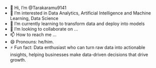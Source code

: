 - 👋 Hi, I’m @Tarakaramu9141
- 👀 I’m interested in Data Analytics, Artificial Intelligence and Machine Learning, Data Science
- 🌱 I’m currently learning to transform data and deploy into models
- 💞️ I’m looking to collaborate on ...
- 📫 How to reach me ...
- 😄 Pronouns: he/him.
- ⚡ Fun fact: Data enthusiast who can turn raw data into actionable insights, helping businesses make data-driven decisions that drive growth.

<!---
Tarakaramu9141/Tarakaramu9141 is a ✨ special ✨ repository because its `README.md` (this file) appears on your GitHub profile.
You can click the Preview link to take a look at your changes.
--->
